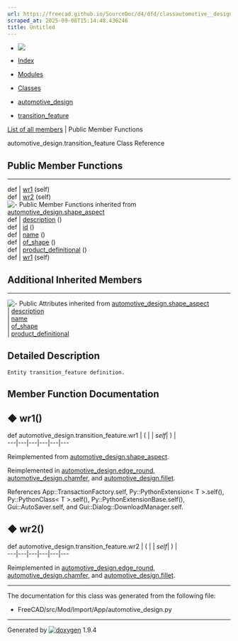 ```yaml
---
url: https://freecad.github.io/SourceDoc/d4/dfd/classautomotive__design_1_1transition__feature.html
scraped_at: 2025-09-08T15:14:48.436246
title: Untitled
---
```


  * [ ![](https://www.freecad.org/svg/logo-freecad.svg) ](https://freecadweb.org "FreeCAD")
  * [Index](../../index.html "Index")
  * [Modules](../../modules.html "Modules list")
  * [Classes](../../annotated.html "Annotated list")

  * [automotive_design](../../d4/ddf/namespaceautomotive__design.html)
  * [transition_feature](../../d4/dfd/classautomotive__design_1_1transition__feature.html)

[List of all members](../../da/de8/classautomotive__design_1_1transition__feature-members.html) | Public Member Functions

automotive_design.transition_feature Class Reference

##  Public Member Functions  
  
---  
def | [wr1](../../d4/dfd/classautomotive__design_1_1transition__feature.html#a0db97f5bab89fab3ccb48114277d9ebc) (self)  
def | [wr2](../../d4/dfd/classautomotive__design_1_1transition__feature.html#a1191aba621e2688cfdf31c67c8102430) (self)  
![-](../../closed.png) Public Member Functions inherited from
[automotive_design.shape_aspect](../../d5/d43/classautomotive__design_1_1shape__aspect.html)  
def | [description](../../d5/d43/classautomotive__design_1_1shape__aspect.html#a2d3cbacdee4b4a23c48e6e8682be5097) ()  
def | [id](../../d5/d43/classautomotive__design_1_1shape__aspect.html#a908575200aa127fee70d8efefc5ff7b2) ()  
def | [name](../../d5/d43/classautomotive__design_1_1shape__aspect.html#a3497533cc144728ba5eaedf0d315ef72) ()  
def | [of_shape](../../d5/d43/classautomotive__design_1_1shape__aspect.html#a4369599788e3702c80ccf6a2ed9d81fc) ()  
def | [product_definitional](../../d5/d43/classautomotive__design_1_1shape__aspect.html#ae2d34da10e91db476c7445b2525172d4) ()  
def | [wr1](../../d5/d43/classautomotive__design_1_1shape__aspect.html#afaf0ba0242d7b61388638ad5968f48f8) (self)  
  
##  Additional Inherited Members  
  
---  
![-](../../closed.png) Public Attributes inherited from
[automotive_design.shape_aspect](../../d5/d43/classautomotive__design_1_1shape__aspect.html)  
|
[description](../../d5/d43/classautomotive__design_1_1shape__aspect.html#afbfbbcdbba354ef8f47480a40487c967)  
|
[name](../../d5/d43/classautomotive__design_1_1shape__aspect.html#a9f75336c7a542a886597e5c1f97e40a8)  
|
[of_shape](../../d5/d43/classautomotive__design_1_1shape__aspect.html#a8968baa97d9b01370bd48e9b013a9b5f)  
|
[product_definitional](../../d5/d43/classautomotive__design_1_1shape__aspect.html#a74f491d0f946e301a43bc04dc72dfd20)  
  
## Detailed Description

    
    
    Entity transition_feature definition.

## Member Function Documentation

## ◆ wr1()

def automotive_design.transition_feature.wr1  | ( |  | _self_| ) |   
---|---|---|---|---|---  
  
Reimplemented from
[automotive_design.shape_aspect](../../d5/d43/classautomotive__design_1_1shape__aspect.html#afaf0ba0242d7b61388638ad5968f48f8).

Reimplemented in
[automotive_design.edge_round](../../d2/de3/classautomotive__design_1_1edge__round.html#a9bc507f2ca844f9e68bb9a27728c3bb3),
[automotive_design.chamfer](../../de/d7c/classautomotive__design_1_1chamfer.html#adb1ab20879890196345faacd6d69313d),
and
[automotive_design.fillet](../../d8/d84/classautomotive__design_1_1fillet.html#a034c70700a79712b448de0a06f940ccd).

References App::TransactionFactory.self, Py::PythonExtension< T >.self(),
Py::PythonClass< T >.self(), Py::PythonExtensionBase.self(),
Gui::AutoSaver.self, and Gui::Dialog::DownloadManager.self.

## ◆ wr2()

def automotive_design.transition_feature.wr2  | ( |  | _self_| ) |   
---|---|---|---|---|---  
  
Reimplemented in
[automotive_design.edge_round](../../d2/de3/classautomotive__design_1_1edge__round.html#a8f37ab4b8b890c87a9330a6720547149),
[automotive_design.chamfer](../../de/d7c/classautomotive__design_1_1chamfer.html#a742bb4905aaff81a8f2c60bb4670dde1),
and
[automotive_design.fillet](../../d8/d84/classautomotive__design_1_1fillet.html#a284b893c54bad61fa85a9c3e4759d6b4).

* * *

The documentation for this class was generated from the following file:

  * FreeCAD/src/Mod/Import/App/automotive_design.py

* * *

Generated by
[![doxygen](../../doxygen.svg)](https://www.doxygen.org/index.html) 1.9.4

